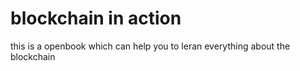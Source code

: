 # blockchain in action
this is a openbook which can help you to leran everything about the blockchain
